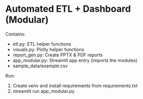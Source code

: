 # Automated ETL + Dashboard (Modular)

Contains:
- etl.py: ETL helper functions
- visuals.py: Plotly helper functions
- report_gen.py: Create PPTX & PDF reports
- app_modular.py: Streamlit app entry (imports the modules)
- sample_data/example.csv

Run:
1. Create venv and install requirements from requirements.txt
2. streamlit run app_modular.py